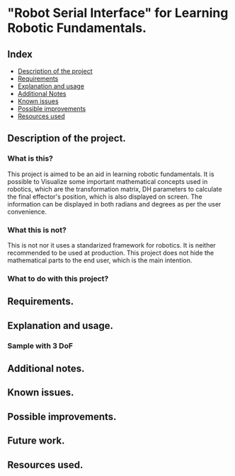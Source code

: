# "Robot Serial Interface" for Learning Robotic Fundamentals.

## Index
- [Description of the project](#description-of-the-project)
- [Requirements](#requirements)
- [Explanation and usage](#explanation-and-usage)
- [Additional Notes](#additional-notes)
- [Known issues](#known-issues)
- [Possible improvements](#possible-improvements)
- [Resources used](#resources-used)

## Description of the project.

### What is this?
This project is aimed to be an aid in learning robotic fundamentals. It is possible to Visualize some important mathematical concepts used in robotics, which are the transformation matrix, DH parameters to calculate the final effector's position, which is also displayed on screen. The information can be displayed in both radians and degrees as per the user convenience. 

### What this is not?
This is not nor it uses a standarized framework for robotics. It is neither recommended to be used at production. This project does not hide the mathematical parts to the end user, which is the main intention.

### What to do with this project?




## Requirements.




## Explanation and usage.

### Sample with 3 DoF


## Additional notes.



## Known issues.




## Possible improvements.




## Future work.




## Resources used.



